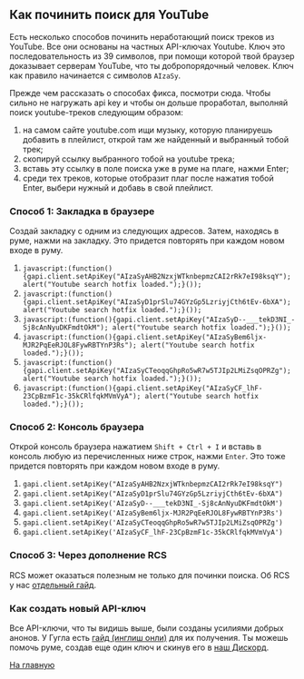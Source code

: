 ## Как починить поиск для YouTube

Есть несколько способов починить неработающий поиск треков из YouTube. Все они основаны на частных API-ключах Youtube. Ключ это последовательность из 39 символов, при помощи которой твой браузер доказывает серверам YouTube, что ты добропорядочный человек. Ключ как правило начинается с символов `AIzaSy`.

Прежде чем рассказать о способах фикса, посмотри сюда. Чтобы сильно не нагружать api key и чтобы он дольше проработал, выполняй поиск youtube-треков следующим образом:
1. на самом сайте youtube.com ищи музыку, которую планируешь добавить в плейлист, открой там же найденный и выбранный тобой трек;
1. скопируй ссылку выбранного тобой на youtube трека;
1. вставь эту ссылку в поле поиска уже в руме на плаге, нажми Enter;
1. среди тех треков, которые отобразит плаг после нажатия тобой Enter, выбери нужный и добавь в свой плейлист.

### Способ 1: Закладка в браузере

Создай закладку с одним из следующих адресов. Затем, находясь в руме, нажми на закладку. Это придется повторять при каждом новом входе в руму.

1. `javascript:(function(){gapi.client.setApiKey("AIzaSyAHB2NzxjWTknbepmzCAI2rRk7eI98ksqY"); alert("Youtube search hotfix loaded.");}());`
1. `javascript:(function(){gapi.client.setApiKey("AIzaSyD1prSlu74GYzGp5LzriyjCth6tEv-6bXA"); alert("Youtube search hotfix loaded.");}());`
1. `javascript:(function(){gapi.client.setApiKey("AIzaSyD--___tekD3NI_-Sj8cAnNyuDKFmdtOkM"); alert("Youtube search hotfix loaded.");}());`
1. `javascript:(function(){gapi.client.setApiKey("AIzaSyBem6ljx-MJR2PqEeRJOL8FywRBTYnP3Rs"); alert("Youtube search hotfix loaded.");}());`
1. `javascript:(function(){gapi.client.setApiKey("AIzaSyCTeoqqGhpRo5wR7w5TJIp2LMiZsqOPRZg"); alert("Youtube search hotfix loaded.");}());`
1. `javascript:(function(){gapi.client.setApiKey("AIzaSyCF_lhF-23CpBzmF1c-35kCRlfqkMVmVyA"); alert("Youtube search hotfix loaded.");}());`

### Способ 2: Консоль браузера

Открой консоль браузера нажатием `Shift + Ctrl + I` и вставь в консоль любую из перечисленных ниже строк, нажми `Enter`. Это тоже придется повторять при каждом новом входе в руму.

1. `gapi.client.setApiKey("AIzaSyAHB2NzxjWTknbepmzCAI2rRk7eI98ksqY")`
1. `gapi.client.setApiKey("AIzaSyD1prSlu74GYzGp5LzriyjCth6tEv-6bXA")`
1. `gapi.client.setApiKey('AIzaSyD--___tekD3NI_-Sj8cAnNyuDKFmdtOkM')`
1. `gapi.client.setApiKey('AIzaSyBem6ljx-MJR2PqEeRJOL8FywRBTYnP3Rs')`
1. `gapi.client.setApiKey('AIzaSyCTeoqqGhpRo5wR7w5TJIp2LMiZsqOPRZg')`
1. `gapi.client.setApiKey('AIzaSyCF_lhF-23CpBzmF1c-35kCRlfqkMVmVyA')`

### Способ 3: Через дополнение RCS
RCS может оказаться полезным не только для починки поиска. Об RCS у нас [отдельный гайд](https://an0nwave.github.io/help/rcs.html).

### Как создать новый API-ключ

Все API-ключи, что ты видишь выше, были созданы усилиями добрых анонов. У Гугла есть [гайд (инглиш онли)](https://developers.google.com/youtube/v3/getting-started) для их получения. Ты можешь помочь руме, создав еще один ключ и скинув его в [наш Дискорд](https://discord.gg/VwGKu9V).

[На главную](https://an0nwave.github.io/help/)

